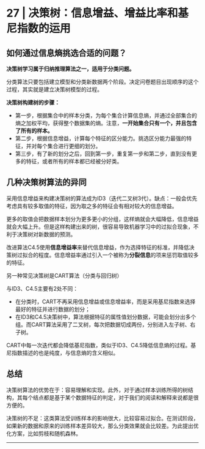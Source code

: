 # 27 | 决策树：信息增益、增益比率和基尼指数的运用

## 如何通过信息熵挑选合适的问题？

**决策树学习属于归纳推理算法之一，适用于分类问题。**

分类算法只要包括建立模型和分类新数据两个阶段。决定问卷题目出现顺序的这个过程，其实就是建立决策树模型的过程。

**决策树构建树的步骤：**

* 第一步，根据集合中的样本分类，为每个集合计算信息熵，并通过全部集合的熵之加权平均，获得整个数据集的熵。注意，**一开始集合只有一个，并且包含了所有的样本。**
* 第二步，根据信息增益，计算每个特征的区分能力。挑选区分能力最强的特征，并对每个集合进行更细的划分。
* 第三步，有了新的划分之后，回到第一步，重复第一步和第二步，直到没有更多的特征，或者所有的样本都已经被分好类。

## 几种决策树算法的异同

采用信息增益来构建决策树的算法成为ID3（迭代二叉树3代）。缺点：一般会优先考虑具有较多取值的特征，因为取之多的特征会有相对较大的信息增益。

更多的取值会把数据样本划分为更多更小的分组，这样熵就会大幅降低，信息增益就会大幅上升。但是这样构建出来的树，很容易导致机器学习中的过拟合现象，不利于决策树对新数据的预测。

改进算法C4.5使用**信息增益率**来替代信息增益，作为选择特征的标准，并降低决策树过拟合的程度。信息增益率通过引入一个被称为**分裂信息**的项来惩罚取值较多的特征。

另一种常见决策树是CART算法（分类与回归树）

与ID3、C4.5主要有2处不同：

* 在分类时，CART不再采用信息增益或信息增益率，而是采用基尼指数来选择最好的特征并进行数据的划分；
* 在ID3和C4.5决策树中，算法根据特征的属性值划分数据，可能会划分出多个组。而CART算法采用了二叉树，每次把数据切成两份，分别进入左子树、右子树。

CART中每一次迭代都会降低基尼指数，类似于ID3、C4.5降低信息熵的过程。基尼指数描述的也是纯度，与信息熵的含义相似。

## 总结

决策树算法的优势在于：容易理解和实现。此外，对于通过样本训练所得的树结构，其每个结点都是基于某个数据特征的判定，对于我们的阅读和解释来说都是很方便的。

决策树的不足：这类算法受训练样本的影响很大，比较容易过拟合。在测试阶段，如果新的数据和原来的训练样本差异较大，那么分类效果就会比较差。为此提出优化方案，比如剪枝和随机森林。


********





